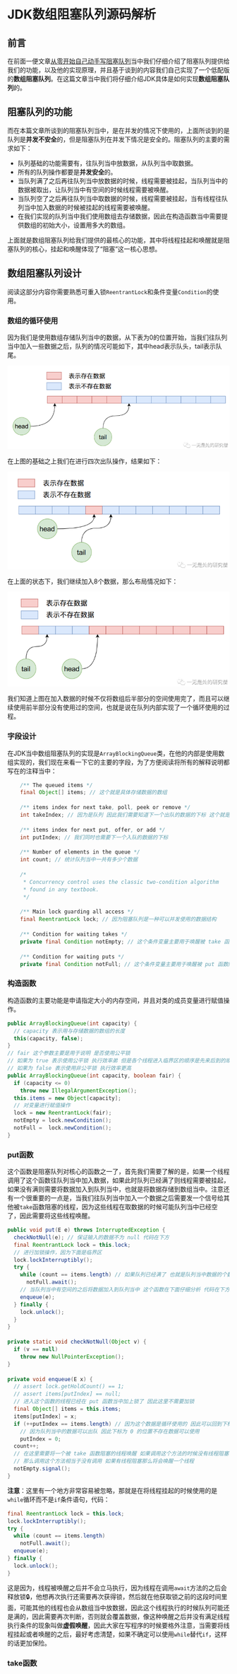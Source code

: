 # JDK数组阻塞队列源码解析

## 前言

在前面一便文章[从零开始自己动手写阻塞队列](https://mp.weixin.qq.com/s?__biz=Mzg3ODgyNDgwNg==&mid=2247486539&idx=1&sn=0bed9e23cf165be130a4f79e36e2c3f8&chksm=cf0c9042f87b195415d0278c0ce34d7f1c354b22246fe2101415174f9a8e3b74bc8830caf18e&token=2045951226&lang=zh_CN#rd)当中我们仔细介绍了阻塞队列提供给我们的功能，以及他的实现原理，并且基于谈到的内容我们自己实现了一个低配版的**数组阻塞队列**。在这篇文章当中我们将仔细介绍JDK具体是如何实现**数组阻塞队列**的。

## 阻塞队列的功能

而在本篇文章所谈到的阻塞队列当中，是在并发的情况下使用的，上面所谈到的是队列是**并发不安全**的，但是阻塞队列在并发下情况是安全的。阻塞队列的主要的需求如下：

- 队列基础的功能需要有，往队列当中放数据，从队列当中取数据。
- 所有的队列操作都要是**并发安全**的。
- 当队列满了之后再往队列当中放数据的时候，线程需要被挂起，当队列当中的数据被取出，让队列当中有空间的时候线程需要被唤醒。
- 当队列空了之后再往队列当中取数据的时候，线程需要被挂起，当有线程往队列当中加入数据的时候被挂起的线程需要被唤醒。
- 在我们实现的队列当中我们使用数组去存储数据，因此在构造函数当中需要提供数组的初始大小，设置用多大的数组。

上面就是数组阻塞队列给我们提供的最核心的功能，其中将线程挂起和唤醒就是阻塞队列的核心，挂起和唤醒体现了“阻塞”这一核心思想。

## 数组阻塞队列设计

阅读这部分内容你需要熟悉可重入锁`ReentrantLock`和条件变量`Condition`的使用。

### 数组的循环使用

因为我们是使用数组存储队列当中的数据，从下表为0的位置开始，当我们往队列当中加入一些数据之后，队列的情况可能如下，其中head表示队头，tail表示队尾。

<img src="../../images/arraydeque/26.png" alt="24" style="zoom:80%;" />

在上图的基础之上我们在进行四次出队操作，结果如下：

<img src="../../images/arraydeque/27.png" alt="24" style="zoom:80%;" />

在上面的状态下，我们继续加入8个数据，那么布局情况如下：

<img src="../../images/arraydeque/28.png" alt="24" style="zoom:80%;" />

我们知道上图在加入数据的时候不仅将数组后半部分的空间使用完了，而且可以继续使用前半部分没有使用过的空间，也就是说在队列内部实现了一个循环使用的过程。

### 字段设计

在JDK当中数组阻塞队列的实现是`ArrayBlockingQueue`类，在他的内部是使用数组实现的，我们现在来看一下它的主要的字段，为了方便阅读将所有的解释说明都写在的注释当中：

```java
    /** The queued items */
    final Object[] items; // 这个就是具体存储数据的数组

    /** items index for next take, poll, peek or remove */
    int takeIndex; // 因为是队列 因此我们需要知道下一个出队的数据的下标 这个就是表示下一个将要出队的数据的下标

    /** items index for next put, offer, or add */
    int putIndex; // 我们同时也需要下一个入队的数据的下标

    /** Number of elements in the queue */
    int count; // 统计队列当中一共有多少个数据

    /*
     * Concurrency control uses the classic two-condition algorithm
     * found in any textbook.
     */

    /** Main lock guarding all access */
    final ReentrantLock lock; // 因为阻塞队列是一种可以并发使用的数据结构

    /** Condition for waiting takes */
    private final Condition notEmpty; // 这个条件变量主要用于唤醒被 take 函数阻塞的线程 也就是从队列当中取数据的线程

    /** Condition for waiting puts */
    private final Condition notFull; // 这个条件变量主要用于唤醒被 put 函数阻塞的线程 也就是从队列当中放数据的线程

```

### 构造函数

构造函数的主要功能是申请指定大小的内存空间，并且对类的成员变量进行赋值操作。

```java
public ArrayBlockingQueue(int capacity) {
  // capacity 表示用与存储数据的数组的长度
  this(capacity, false);
}
// fair 这个参数主要是用于说明 是否使用公平锁
// 如果为 true 表示使用公平锁 执行效率弟 但是各个线程进入临界区的顺序是先来后到的顺序 更加公平
// 如果为 false 表示使用非公平锁 执行效率更高
public ArrayBlockingQueue(int capacity, boolean fair) {
  if (capacity <= 0)
    throw new IllegalArgumentException();
  this.items = new Object[capacity];
  // 对变量进行赋值操作
  lock = new ReentrantLock(fair);
  notEmpty = lock.newCondition();
  notFull =  lock.newCondition();
}

```

### put函数

这个函数是阻塞队列对核心的函数之一了，首先我们需要了解的是，如果一个线程调用了这个函数往队列当中加入数据，如果此时队列已经满了则线程需要被挂起，如果没有满则需要将数据加入到队列当中，也就是将数据存储到数组当中。注意还有一个很重要的一点是，当我们往队列当中加入一个数据之后需要发一个信号给其他被`take`函数阻塞的线程，因为这些线程在取数据的时候可能队列当中已经空了，因此需要将这些线程唤醒。

```java
public void put(E e) throws InterruptedException {
  checkNotNull(e); // 保证输入的数据不为 null 代码在下方
  final ReentrantLock lock = this.lock;
  // 进行加锁操作，因为下面是临界区
  lock.lockInterruptibly();
  try {
    while (count == items.length) // 如果队列已经满了 也就是队列当中数据的个数 count == 数组的长度的话 就需要将线程挂起
      notFull.await();
    // 当队列当中有空间的之后将数据加入到队列当中 这个函数在下面仔细分析 代码在下方
    enqueue(e);
  } finally {
    lock.unlock();
  }
}

private static void checkNotNull(Object v) {
  if (v == null)
    throw new NullPointerException();
}

private void enqueue(E x) {
  // assert lock.getHoldCount() == 1;
  // assert items[putIndex] == null;
  // 进入这个函数的线程已经在 put 函数当中加上锁了 因此这里不需要加锁
  final Object[] items = this.items;
  items[putIndex] = x;
  if (++putIndex == items.length) // 因为这个数据是循环使用的 因此可以回到下标为0的位置
    // 因为队列当中的数据可以出队 因此下标为 0 的位置不存在数据可以使用
    putIndex = 0;
  count++;
  // 在这里需要将一个被 take 函数阻塞的线程唤醒 如果调用这个方法的时候没有线程阻塞
  // 那么调用这个方法相当于没有调用 如果有线程阻塞那么将会唤醒一个线程
  notEmpty.signal();
}
```

**注意**：这里有一个地方非常容易被忽略，那就是在将线程挂起的时候使用的是`while`循环而不是`if`条件语句，代码：

```java
final ReentrantLock lock = this.lock;
lock.lockInterruptibly();
try {
  while (count == items.length)
    notFull.await();
  enqueue(e);
} finally {
  lock.unlock();
}
```

这是因为，线程被唤醒之后并不会立马执行，因为线程在调用`await`方法的之后会释放锁🔒，他想再次执行还需要再次获得锁，然后就在他获取锁之前的这段时间里面，可能其他的线程也会从数组当中放数据，因此这个线程执行的时候队列可能还是满的，因此需要再次判断，否则就会覆盖数据，像这种唤醒之后并没有满足线程执行条件的现象叫做**虚假唤醒**，因此大家在写程序的时候要格外注意，当需要将线程挂起或者唤醒的之后，最好考虑清楚，如果不确定可以使用`while`替代`if`，这样的话更加保险。

### take函数


